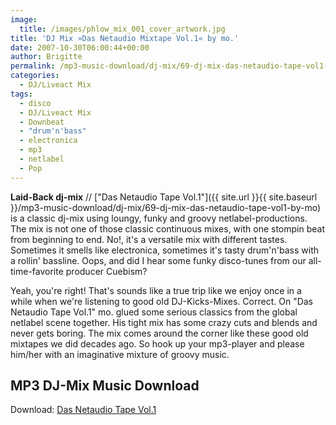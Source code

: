 ```yaml
---
image:
  title: /images/phlow_mix_001_cover_artwork.jpg
title: 'DJ Mix »Das Netaudio Mixtape Vol.1« by mo.'
date: 2007-10-30T06:00:44+00:00
author: Brigitte
permalink: /mp3-music-download/dj-mix/69-dj-mix-das-netaudio-tape-vol1-by-mo
categories:
  - DJ/Liveact Mix
tags:
  - disco
  - DJ/Liveact Mix
  - Downbeat
  - "drum'n'bass"
  - electronica
  - mp3
  - netlabel
  - Pop
---
```

**Laid-Back dj-mix** // ["Das Netaudio Tape Vol.1"]({{ site.url }}{{ site.baseurl }}/mp3-music-download/dj-mix/69-dj-mix-das-netaudio-tape-vol1-by-mo) is a classic dj-mix using loungy, funky and groovy netlabel-productions. The mix is not one of those classic continuous mixes, with one stompin beat from beginning to end. No!, it's a versatile mix with different tastes. Sometimes it smells like electronica, sometimes it's tasty drum'n'bass with a rollin' bassline. Oops, and did I hear some funky disco-tunes from our all-time-favorite producer Cuebism?<!--more-->

<!--adsense-->

Yeah, you're right! That's sounds like a true trip like we enjoy once in a while when we're listening to good old DJ-Kicks-Mixes. Correct. On "Das Netaudio Tape Vol.1" mo. glued some serious classics from the global netlabel scene together. His tight mix has some crazy cuts and blends and never gets boring. The mix comes around the corner like these good old mixtapes we did decades ago. So hook up your mp3-player and please him/her with an imaginative mixture of groovy music.

## MP3 DJ-Mix Music Download

Download: [Das Netaudio Tape Vol.1](http://www.archive.org/details/phlow_mix_001)